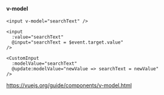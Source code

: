 #### v-model

```vue
<input v-model="searchText" />

<input
  :value="searchText"
  @input="searchText = $event.target.value"
/>

<CustomInput
  :modelValue="searchText"
  @update:modelValue="newValue => searchText = newValue"
/>
```


<aside class="notes">

https://vuejs.org/guide/components/v-model.html

</aside>
